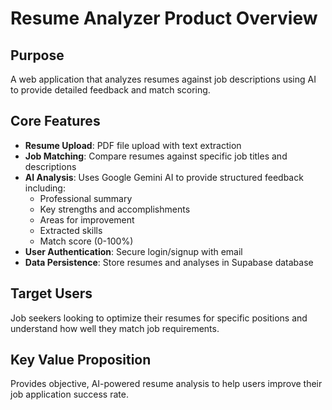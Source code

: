 # Resume Analyzer Product Overview

## Purpose
A web application that analyzes resumes against job descriptions using AI to provide detailed feedback and match scoring.

## Core Features
- **Resume Upload**: PDF file upload with text extraction
- **Job Matching**: Compare resumes against specific job titles and descriptions
- **AI Analysis**: Uses Google Gemini AI to provide structured feedback including:
  - Professional summary
  - Key strengths and accomplishments
  - Areas for improvement
  - Extracted skills
  - Match score (0-100%)
- **User Authentication**: Secure login/signup with email
- **Data Persistence**: Store resumes and analyses in Supabase database

## Target Users
Job seekers looking to optimize their resumes for specific positions and understand how well they match job requirements.

## Key Value Proposition
Provides objective, AI-powered resume analysis to help users improve their job application success rate.